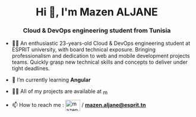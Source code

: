 <h1 align="center">Hi 👋, I'm Mazen ALJANE</h1>
<h3 align="center">Cloud & DevOps engineering student from Tunisia</h3>

- 🦸‍♂️ An enthusiastic 23-years-old Cloud & DevOps engineering student at ESPRIT university, with board technical exposure. Bringing professionalism and dedication to web and mobile development projects teams.
Quickly grasp new technical skills and concepts to deliver under tight deadlines.

- 🌱 I’m currently learning **Angular**

- 👨‍💻 All of my projects are available at 
<a href="https://www.behance.net/mazeenaljane" target="blank"><img align="center" src="https://raw.githubusercontent.com/rahuldkjain/github-profile-readme-generator/master/src/images/icons/Social/behance.svg" alt="mazeenaljane" height="15" width="15" /></a>

- 📫 How to reach me : <a href="https://linkedin.com/in/mazenaljane" target="blank"><img align="center" src="https://raw.githubusercontent.com/rahuldkjain/github-profile-readme-generator/master/src/images/icons/Social/linked-in-alt.svg" alt="mazenaljane" height="30" width="40" /></a> / **mazen.aljane@esprit.tn** 


